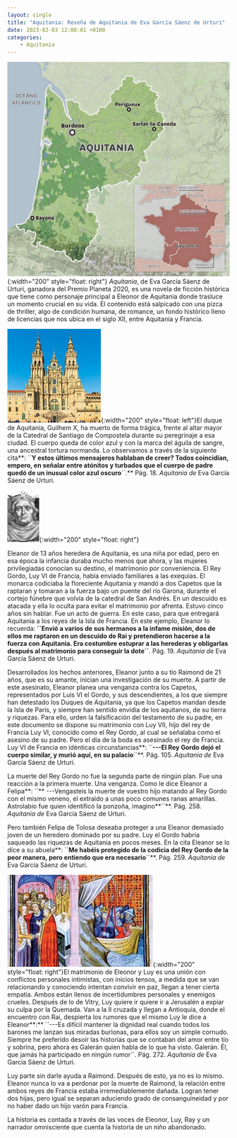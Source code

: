 ```yaml
---
layout: single
title: "Aquitania: Reseña de Aquitania de Eva García Sáenz de Urturi"
date: 2023-02-03 12:00:01 +0100
categories: 
    - Aquitania
---
```

![Aquitania en el Siglo XII](/assets/img/4eb0d717-d74e-4813-a0bb-2c9e3ba47cbe.jpg){:width="200" style="float: right"} *Aquitania*, de Eva García Sáenz de
Urturi, ganadora del Premio Planeta 2020, es una novela de ficción
histórica que tiene como personaje principal a Eleonor de Aquitania
donde trasluce un momento crucial en su vida. El contenido está
salpicado con una pizca de thriller, algo de condición humana, de
romance, un fondo histórico lleno de licencias que nos ubica en el siglo
XII, entre Aquitania y Francia.

![Catedral de Santiago de Compostela](/assets/img/4e88c1d1-c11c-4a44-98a2-89c3025a8cd7.jpg){:width="200" style="float: left"}El duque de Aquitania, Guilhem X, ha
muerto de forma trágica, frente al altar mayor de la Catedral de
Santiago de Compostela durante su peregrinaje a esa ciudad. El cuerpo
queda de color azul y con la marca del águila de sangre, una ancestral
tortura normanda. Lo observamos a través de la siguiente cita**: ´´**Y
estos últimos mensajeros hablaban de creer? Todos coincidían, empero, en
señalar entre atónitos y turbados que el cuerpo de padre quedó de un
inusual color azul oscuro**´´.** Pág. 18. *Aquitania de* Eva García
Sáenz de Urturi.

![Luy VI](/assets/img/f84b42ec-5942-4a36-9337-73ddb79aacbe.jpg){:width="200" style="float: right"}

Eleanor de 13 años heredera de Aquitania, es una niña por edad, pero en
esa época la infancia duraba mucho menos que ahora, y las mujeres
privilegiadas conocían su destino, el matrimonio por conveniencia. El
Rey Gordo, Luy VI de Francia, había enviado familiares a las exequias.
El monarca codiciaba la floreciente Aquitania y mandó a dos Capetos que
la raptaran y tomaran a la fuerza bajo un puente del río Garona, durante
el cortejo fúnebre que volvía de la catedral de San Andrés. En un
descuido es atacada y ella lo oculta para evitar el matrimonio por
afrenta. Estuvo cinco años sin hablar. Fue un acto de guerra. En este
caso, para que entregará Aquitania a los reyes de la Isla de Francia. En
este ejemplo, Eleanor lo recuerda: **´´**Envió a varios de sus hermanos
a la infame misión, dos de ellos me raptaron en un descuido de Rai y
pretendieron hacerse a la fuerza con Aquitania. Era costumbre estuprar a
las herederas y obligarlas después al matrimonio para conseguir la
dote**´´**. Pág. 19. *Aquitania de* Eva García Sáenz de Urturi.

Desarrollados los hechos anteriores, Eleanor junto a su tío Raimond de
21 años, que es su amante, inician una investigación de su muerte. A
partir de este asesinato, Eleanor planea una venganza contra los
Capetos, representados por Luis VI el Gordo, y sus descendientes, a los
que siempre han detestado los Duques de Aquitania, ya que los Capetos
mandan desde la Isla de París, y siempre han sentido envidia de los
aquitanos, de su tierra y riquezas. Para ello, urden la falsificación
del testamento de su padre, en este documento se dispone su matrimonio
con Luy VII, hijo del rey de Francia Luy VI, conocido como el Rey Gordo,
al cual se señalaba como el asesino de su padre. Pero el día de la boda
es asesinado el rey de Francia. Luy VI de Francia en idénticas
circunstancias**: ´´**---El Rey Gordo dejó el cuerpo similar, y murió
aquí, en su palacio**´´**. Pág. 105. *Aquitania de* Eva García Sáenz de
Urturi.

La muerte del Rey Gordo no fue la segunda parte de ningún plan. Fue una
reacción a la primera muerte. Una venganza. Como le dice Eleanor a
Felipa**: ´´** ---Vengasteis la muerte de vuestro hijo matando al Rey
Gordo con el mismo veneno, el extraído a unas poco comunes ranas
amarillas. Astrolabio fue quien identificó la ponzoña, imagino**´´**.
Pág. 258. *Aquitania de* Eva García Sáenz de Urturi.

Pero también Felipa de Tolosa deseaba proteger a una Eleanor demasiado
joven de un heredero dominado por su padre. Luy el Gordo habría saqueado
las riquezas de Aquitania en pocos meses. En la cita Eleanor se lo dice
a su abuela**: ´´**Me habéis protegido de la codicia del Rey Gordo de la
peor manera, pero entiendo que era necesario**´´**. Pág. 259. *Aquitania
de* Eva García Sáenz de Urturi.


![Matrimonio de Eleanor y Luis VII](/assets/img/4659bdb0-d31d-4f46-94b1-38ed2834ecc9.jpg){:width="200" style="float: right"}El matrimonio de Eleonor y Luy es una
unión con conflictos personales intimistas, con inicios tensos, a medida
que se van relacionando y conociendo intentan convivir en paz, llegan a
tener cierta empatía. Ambos están llenos de incertidumbres personales y
enemigos crueles. Después de lo de Vitry, Luy quiere ir quiere ir a
Jerusalén a expiar su culpa por la Quemada. Van a la II cruzada y llegan
a Antioquia, donde el encuentro con Rai, despierta los rumores que el
mismo Luy le dice a Eleanor**:** ´´---Es difícil mantener la dignidad
real cuando todos los barones me lanzan sus miradas burlonas, para ellos
soy un simple cornudo. Siempre he preferido desoír las historias que se
contaban del amor entre tío y sobrina, pero ahora es Galerán quien habla
de lo que ha visto. Galerán. Él, que jamás ha participado en ningún
rumor´´. Pág. 272. *Aquitania de* Eva García Sáenz de Urturi.

Luy parte sin darle ayuda a Raimond. Después de esto, ya no es lo mismo.
Eleanor nunca lo va a perdonar por la muerte de Raimond, la relación
entre ambos reyes de Francia estaba irremediablemente dañada. Logran
tener dos hijas, pero igual se separan aduciendo grado de
consanguineidad y por no haber dado un hijo varón para Francia.

La historia es contada a través de las voces de Eleonor, Luy, Ray y un
narrador omnisciente que cuenta la historia de un niño abandonado.
